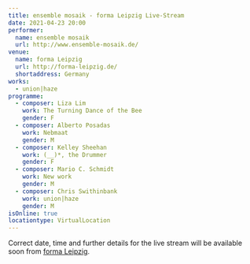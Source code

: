 ```yaml
---
title: ensemble mosaik - forma Leipzig Live-Stream
date: 2021-04-23 20:00
performer:
  name: ensemble mosaik
  url: http://www.ensemble-mosaik.de/
venue:
  name: forma Leipzig
  url: http://forma-leipzig.de/
  shortaddress: Germany
works:
  - union|haze
programme:
  - composer: Liza Lim
    work: The Turning Dance of the Bee
    gender: F
  - composer: Alberto Posadas
    work: Nebmaat
    gender: M
  - composer: Kelley Sheehan
    work: (__)*, the Drummer
    gender: F
  - composer: Mario C. Schmidt
    work: New work
    gender: M
  - composer: Chris Swithinbank
    work: union|haze
    gender: M
isOnline: true
locationtype: VirtualLocation
---
```

Correct date, time and further details for the live stream will be available
soon from [forma Leipzig][fl].

[fl]: http://forma-leipzig.de/
